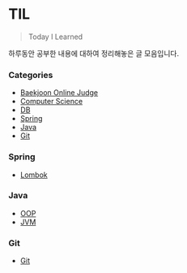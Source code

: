 # TIL
 
> Today I Learned

하루동안 공부한 내용에 대하여 정리해놓은 글 모음입니다.

### Categories
* [Baekjoon Online Judge](/Algorithm/BaekJoon/)
* [Computer Science](/CS/)
* [DB](#DataBase)
* [Spring](#spring)
* [Java](#java)
* [Git](#Git)

### Spring

- [Lombok](Spring/lombok-guide.md)

### Java

- [OOP](Java/OOP.md)
- [JVM](Java/JVM.md)

### Git
- [Git](Git/Git.md)
